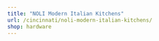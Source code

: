 ```yaml
---
title: "NOLI Modern Italian Kitchens"
url: /cincinnati/noli-modern-italian-kitchens/
shop: hardware
---
```


